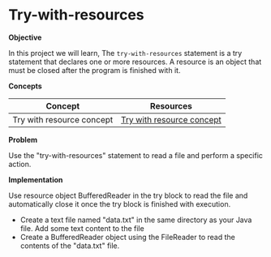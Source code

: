 # Try-with-resources



**Objective**

 In this project we will learn, The `try-with-resources` statement is a try statement that declares one or more resources.
 A resource is an object that must be closed after the program is finished with it.
 
**Concepts**

| Concept   |      Resources      |
|----------|:-------------:|
|Try with resource concept| [Try with resource concept](https://www.youtube.com/watch?v=Cd-psBep2f4)|


**Problem**

Use the "try-with-resources" statement to read a file and perform a specific action.

**Implementation**

Use resource object BufferedReader in the try block to read the file and automatically close it once the try block is finished with execution.
* Create a text file named "data.txt" in the same directory as your Java file. Add some text content to the file
* Create a BufferedReader object using the FileReader to read the contents of the "data.txt" file.
  
```Java


```
